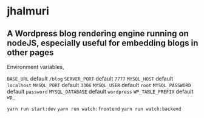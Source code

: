 jhalmuri
========

A Wordpress blog rendering engine running on nodeJS, especially useful for embedding blogs in other pages
--------------------------------------------------------------------------------------------------------

Environment variables,

`BASE_URL` default `/blog`
`SERVER_PORT` default `7777`
`MYSQL_HOST` default `localhost`
`MYSQL_PORT` default `3306`
`MYSQL_USER` default `root`
`MYSQL_PASSWORD` default `password`
`MYSQL_DATABASE` default `wordpress`
`WP_TABLE_PREFIX` default `wp_`

`yarn run start:dev`
`yarn run watch:frontend`
`yarn run watch:backend`
